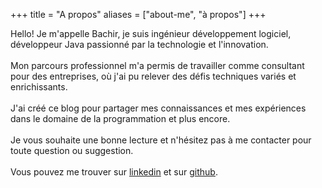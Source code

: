 +++
title = "A propos"
aliases = ["about-me", "à propos"]
+++

Hello! Je m'appelle Bachir, je suis ingénieur développement logiciel,
développeur Java passionné par la technologie et l'innovation.
<br/><br/>
Mon parcours professionnel m'a permis de travailler comme consultant pour
des entreprises, où j'ai pu relever des défis techniques variés et enrichissants.
<br/><br/>
J'ai créé ce blog pour partager mes connaissances et mes expériences dans le domaine de la programmation et plus encore.
<br/><br/>
Je vous souhaite une bonne lecture et n'hésitez pas à me contacter pour toute question ou suggestion.
<br/><br/>
Vous pouvez me trouver sur [linkedin](https://www.linkedin.com/in/bachir-moussa-tari-bako-99668354/)
et sur [github](https://github.com/bmoussat/).
